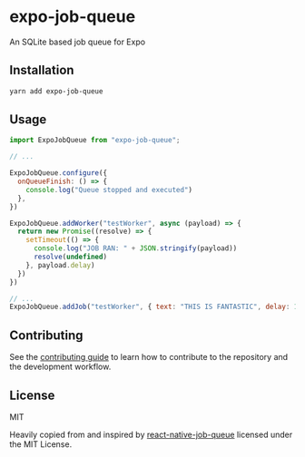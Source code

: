 # expo-job-queue

An SQLite based job queue for Expo

## Installation

```sh
yarn add expo-job-queue
```

## Usage

```js
import ExpoJobQueue from "expo-job-queue";

// ...

ExpoJobQueue.configure({
  onQueueFinish: () => {
    console.log("Queue stopped and executed")
  },
})

ExpoJobQueue.addWorker("testWorker", async (payload) => {
  return new Promise((resolve) => {
    setTimeout(() => {
      console.log("JOB RAN: " + JSON.stringify(payload))
      resolve(undefined)
    }, payload.delay)
  })
})

// ...
ExpoJobQueue.addJob("testWorker", { text: "THIS IS FANTASTIC", delay: 1000 })
```

## Contributing

See the [contributing guide](CONTRIBUTING.md) to learn how to contribute to the repository and the development workflow.

## License

MIT

Heavily copied from and inspired by [react-native-job-queue](https://github.com/SimonErm/react-native-job-queue) licensed under the MIT License.
